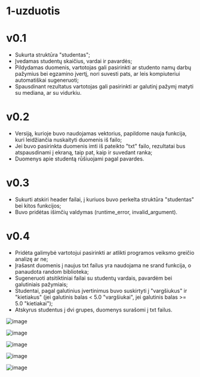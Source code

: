 # 1-uzduotis
# v0.1
- Sukurta struktūra "studentas";
- Įvedamas studentų skaičius, vardai ir pavardės;
- Pildydamas duomenis, vartotojas gali pasirinkti ar studento namų darbų pažymius bei egzamino įvertį, nori suvesti pats, ar leis kompiuteriui automatiškai sugeneruoti;
- Spausdinant rezultatus vartotojas gali pasirinkti ar galutinį pažymį matyti su mediana, ar su vidurkiu.

# v0.2
- Versiją, kurioje buvo naudojamas vektorius, papildome nauja funkcija, kuri leidžiančia nuskaityti duomenis iš failo;
- Jei buvo pasirinkta duomenis imti iš pateikto "txt" failo, rezultatai bus atspausdinami į ekraną, taip pat, kaip ir suvedant ranka;
- Duomenys apie studentą rūšiuojami pagal pavardes.

# v0.3
- Sukurti atskiri header failai, į kuriuos buvo perkelta struktūra "studentas" bei kitos funkcijos;
- Buvo pridėtas išimčių valdymas (runtime_error, invalid_argument).

# v0.4
- Pridėta galimybė vartotojui pasirinkti ar atlikti programos veiksmo greičio analizę ar ne;
- Įrašasnt duomenis į naujus txt failus yra naudojama ne srand funkcija, o panaudota random biblioteka;
- Sugeneruoti atsitiktiniai failai su studentų vardais, pavardėm bei galutiniais pažymiais;
- Studentai, pagal galutinius įvertinimus buvo suskirtyti į "vargšiukus" ir "kietiakus" (jei galutinis balas < 5.0 "vargšiukai", jei galutinis balas >= 5.0 "kietiakai");
- Atskyrus studentus į dvi grupes, duomenys surašomi į txt failus.

![image](https://user-images.githubusercontent.com/90153125/139930341-c12f808c-d563-4ed9-9f8c-61300b7468f7.png)

![image](https://user-images.githubusercontent.com/90153125/139930472-9ee5fc3e-5941-429a-931b-bc25d407b99a.png)

![image](https://user-images.githubusercontent.com/90153125/139930620-f837a891-36db-454f-9d26-e3861882eed6.png)

![image](https://user-images.githubusercontent.com/90153125/139931186-651b7203-65c1-4555-9299-5afeeb6a1be1.png)

![image](https://user-images.githubusercontent.com/90153125/139939070-a586deaa-52e7-43af-b574-4d9da995b6d7.png)
